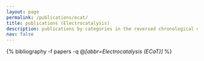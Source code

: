 ```yaml
---
layout: page
permalink: /publications/ecat/
title: publications (Electrocatalysis)
description: publications by categories in the reversed chronological order. generated by jekyll-scholar.
nav: false
---
```

<!-- _pages/publications.md -->
<div class="publications">

  {% bibliography -f papers -q @*[abbr=Electrocatalysis (ECaT)]* %}

</div>
